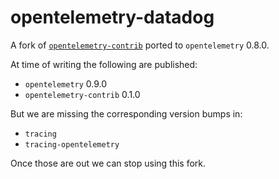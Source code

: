# opentelemetry-datadog
A fork of [`opentelemetry-contrib`](https://github.com/open-telemetry/opentelemetry-rust) ported to
`opentelemetry` 0.8.0.

At time of writing the following are published:
- `opentelemetry` 0.9.0
- `opentelemetry-contrib` 0.1.0

But we are missing the corresponding version bumps in:
- `tracing`
- `tracing-opentelemetry`

Once those are out we can stop using this fork.

